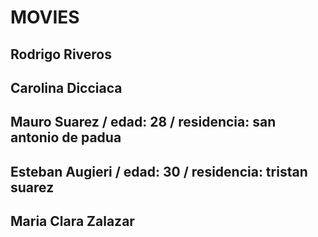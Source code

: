 # MOVIES
## Rodrigo Riveros 
## Carolina Dicciaca
## Mauro Suarez / edad: 28 / residencia: san antonio de padua
## Esteban Augieri / edad: 30 / residencia: tristan suarez
## Maria Clara Zalazar
